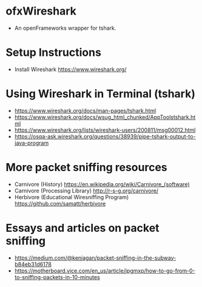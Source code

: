 # ofxWireshark
* An openFrameworks wrapper for tshark.

# Setup Instructions
* Install Wireshark https://www.wireshark.org/

# Using Wireshark in Terminal (tshark)
* https://www.wireshark.org/docs/man-pages/tshark.html
* https://www.wireshark.org/docs/wsug_html_chunked/AppToolstshark.html
* https://www.wireshark.org/lists/wireshark-users/200811/msg00012.html
* https://osqa-ask.wireshark.org/questions/38939/pipe-tshark-output-to-java-program


# More packet sniffing resources
* Carnivore (History) https://en.wikipedia.org/wiki/Carnivore_(software)
* Carnivore (Processing Library) http://r-s-g.org/carnivore/
* Herbivore (Educational Wiresniffing Program) https://github.com/samatt/herbivore

# Essays and articles on packet sniffing
* https://medium.com/@kenjagan/packet-sniffing-in-the-subway-b84eb31d6178
* https://motherboard.vice.com/en_us/article/jpgmxp/how-to-go-from-0-to-sniffing-packets-in-10-minutes
